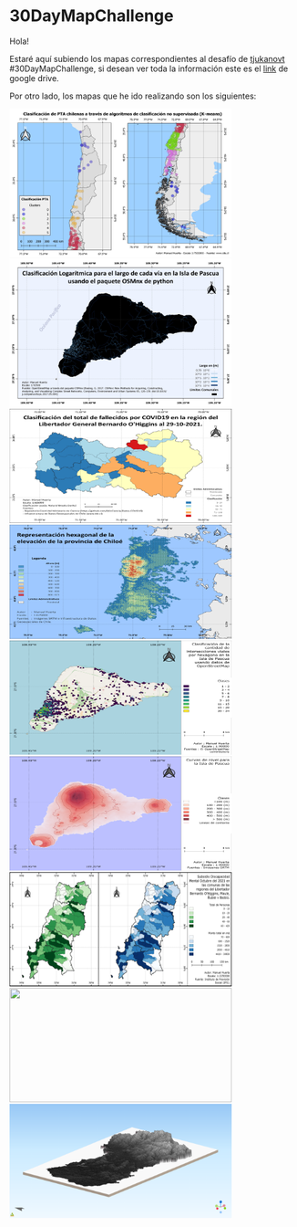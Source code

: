 # 30DayMapChallenge

Hola!

Estaré aquí subiendo los mapas correspondientes al desafío de [tjukanovt](https://github.com/tjukanovt/30DayMapChallenge) #30DayMapChallenge, si desean ver toda la información este es el [link](https://drive.google.com/drive/folders/1ECTE8wcxsj2rFyp0f8pB7K5HojM3LL0p?usp=sharing) de google drive.

Por otro lado, los mapas que he ido realizando son los siguientes:

<p float="left">
  <img src="maps/30DayMapChallengeDay01.png" width="390" height="260" />
  <img src="maps/30DayMapChallengeDay02.png" width="390" height="260" />
  <img src="maps/30DayMapChallengeDay03.png" width="390" height="200" />
  <img src="maps/30DayMapChallengeDay04.png" width="390" height="200" />
  <img src="maps/30DayMapChallengeDay05.png" width="390" height="200" />
  <img src="maps/30DayMapChallengeDay06.png" width="390" height="200" />
  <img src="maps/30DayMapChallengeDay0708.png" width="390" height="200" />
  <img src="maps/30DayMapChallengeDay09.png" width="390" height="200" />
  <img src="maps/30DayMapChallengeDay11.png" width="390" height="200" />
</p>
